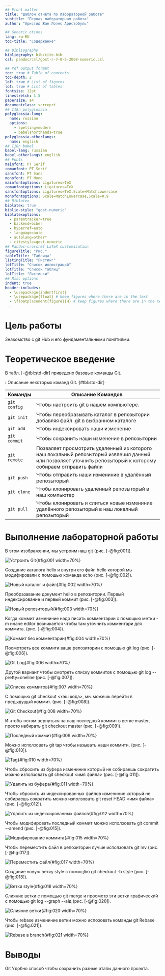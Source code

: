 ```yaml
---
## Front matter
title: "Шаблон отчёта по лабораторной работе"
subtitle: "Первая лабораторная работа"
author: "Аристид Жан Лоэнс Аристобуль"

## Generic otions
lang: ru-RU
toc-title: "Содержание"

## Bibliography
bibliography: bib/cite.bib
csl: pandoc/csl/gost-r-7-0-5-2008-numeric.csl

## Pdf output format
toc: true # Table of contents
toc-depth: 2
lof: true # List of figures
lot: true # List of tables
fontsize: 12pt
linestretch: 1.5
papersize: a4
documentclass: scrreprt
## I18n polyglossia
polyglossia-lang:
  name: russian
  options:
	- spelling=modern
	- babelshorthands=true
polyglossia-otherlangs:
  name: english
## I18n babel
babel-lang: russian
babel-otherlangs: english
## Fonts
mainfont: PT Serif
romanfont: PT Serif
sansfont: PT Sans
monofont: PT Mono
mainfontoptions: Ligatures=TeX
romanfontoptions: Ligatures=TeX
sansfontoptions: Ligatures=TeX,Scale=MatchLowercase
monofontoptions: Scale=MatchLowercase,Scale=0.9
## Biblatex
biblatex: true
biblio-style: "gost-numeric"
biblatexoptions:
  - parentracker=true
  - backend=biber
  - hyperref=auto
  - language=auto
  - autolang=other*
  - citestyle=gost-numeric
## Pandoc-crossref LaTeX customization
figureTitle: "Рис."
tableTitle: "Таблица"
listingTitle: "Листинг"
lofTitle: "Список иллюстраций"
lotTitle: "Список таблиц"
lolTitle: "Листинги"
## Misc options
indent: true
header-includes:
  - \usepackage{indentfirst}
  - \usepackage{float} # keep figures where there are in the text
  - \floatplacement{figure}{H} # keep figures where there are in the text
---
```


# Цель работы

Знакомство с git Hub и его фундаментальными понятиями.

# Теоретическое введение



B табл. [-@tbl:std-dir] приведено базовые команды Git.

: Описание некоторых команд Git. {#tbl:std-dir}

| Команды | Описание Командов                                                                                                          |
|--------------|----------------------------------------------------------------------------------------------------------------------------|
| `git config`          | Чтобы настроить git в нашем компьютере.                                                                               |
| `git init `      | Чтобы переобразывать каталог в репозытории добавляя файл .git в выбранном каталоге    |
| `git add`       | Чтобы индексировать наши изменение                                           |
| `git commit`      | Чтобы сокранить наши изменение в репозытории |
| `git remote`     | Позваляет просмотрить удаленный из которого наш локальный репозыторый извлечил данный или позволяет уточнить репозыторый к которому собираем отправить файли                                                                                    |
| `git push`      | Чтобы отправить наши измениние в удалённый репозыторый                                                                                |
| `git clone`       | Чтобы клонировать удалённый репозыторый в наш компьютер                                                                                                            |
| `git pull`       | Чтобы клонировать и слиться новые измениние удалённого репозыторый в наш локалный репозыторый                                                                                 |

# Выполнение лабораторной работы

В этом изображении, мы устроим наш git (рис. [-@fig:001]).

![Устроить Git](image/img01.png){#fig:001 width=70%}

Создание каталога hello и внутри его файл hello которой мы модифировали с помошью команда echo (рис. [-@fig:002]).

![Новый каталог и файл](image/img02.png){#fig:002 width=70%}

Преобразавание документ hello в репозитории. Первый индексирование и первый коммит (рис. [-@fig:003]).

![Новый репозиторый](image/img03.png){#fig:003 width=70%}

Когда коммит измениние надо писать комментарии с помощью метки -m иначе editor возникается чтобы там уточнить комментари для коммита. (рис. [-@fig:004]).

![Коммит без комментарии](image/img04.png){#fig:004 width=70%}

Посмотреть все коммити ваше репозитории с помощью git log (рис. [-@fig:006]).

![Git Log](image/img06.png){#fig:006 width=70%}

Другой вариант чтобы смотреть списку коммитов с помощью git log --pretty=oneline (рис. [-@fig:007]).

![Списка коммитов](image/img07.png){#fig:007 width=70%}

С помощью git checkout <хэш кода>, мы можешь перейти в предыдущый коммит. (рис. [-@fig:008]).

![Git Checkout](image/img08.png){#fig:008 width=70%}

И чтобы потом вернуться на наш последный коммит в ветке master, просто набирать git checkout master (рис. [-@fig:009]).

![Последный коммит](image/img09.png){#fig:009 width=70%}

Можно исползовать git tap чтобы называть наши коммити. (рис. [-@fig:010]).

![Tag](image/img10.png){#fig:010 width=70%}

Чтобы сбросить из буфера измениние который не собираешь сократить можно използовать git checkout <имя файла> (рис. [-@fig:011]).

![Удалить из буфера](image/img11.png){#fig:011 width=70%}

Чтобы сбросить из индексированных файлов измениние который не собираешь сократить можно използовать git reset HEAD <имя файла> (рис. [-@fig:012]).

![Удалить из индексированных файлов](image/img12.png){#fig:012 width=70%}

Чтобы модифировать последный коммит можно исползовать git commit --amend (рис. [-@fig:015]).

![Модифирование коммита](image/img15.png){#fig:015 width=70%}

Чтобы переместить файл в репозитории лучше исползовать git mv (рис. [-@fig:017]).

![Переместить файл](image/img17.png){#fig:017 width=70%}

Создание новую ветку style с помощбю git checkout -b style (рис. [-@fig:018]).

![Ветка style](image/img18.png){#fig:018 width=70%}

Слияние ветки с помощью git merge и просмотр эти ветки графический с помощью git log --graph --alд (рис. [-@fig:020]).

![Слияние ветки](image/img20.png){#fig:020 width=70%}

Чтобы rebase измениние ветки можно испозовать команды git Rebase (рис. [-@fig:021]).

![Rebase a branch](image/img21.png){#fig:021 width=70%}

# Выводы

Git Удобно способ чтобы сохранить разные этапы данного проэкта.

